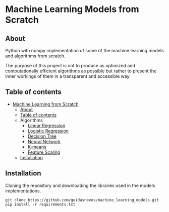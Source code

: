 # Machine Learning Models from Scratch
## About
Python with numpy implementation of some of the machine learning models and algorithms from scratch.

The purpose of this project is not to produce as optimized and computationally efficient algorithms as possible but rather to present the inner workings of them in a transparent and accessible way.

## Table of contents
* [Machine Learning from Scratch](#machine-learning-from-scratch)
  * [About](#about)
  * [Table of contents](#table-of-contents)
  * Algorithms
    + [Linear Regression](models/linear_regression.ipynb)
    + [Logistic Regression](models/logistic_regression.ipynb)
    + [Decision Tree](models/decision_tree.ipynb)
    + [Neural Network](models/neural_network.ipynb)
    + [K-means](models/k_means.ipynb)
    + [Feature Scaling](models/feature_scaling.ipynb)
  * [Installation](#Installation)

## Installation
Cloning the repository and downloading the libraries used in the models implementations.
```Console
git clone https://github.com/guidasneves/machine_learning_models.git
pip install -r requirements.txt
```
